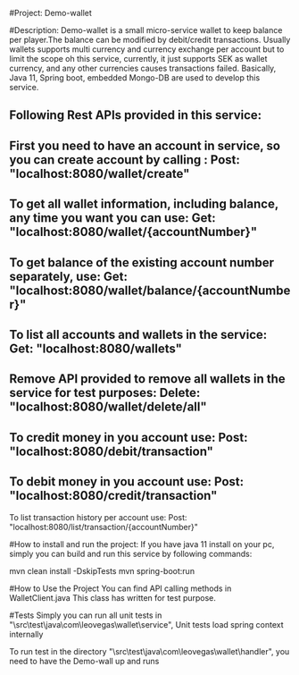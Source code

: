 #Project:
Demo-wallet

#Description:
Demo-wallet is a small micro-service wallet to keep balance per player.The balance can be modified by debit/credit transactions.
Usually wallets supports multi currency and currency exchange per account but to limit the scope oh this service, currently, it just supports SEK as wallet currency, and any other currencies causes transactions failed.
Basically, Java 11, Spring boot, embedded Mongo-DB are used to develop this service.

Following Rest APIs provided in this service:
-----------------------------------------------------------------------------------
First you need to have an account in service, so you can create account by calling :
Post: "localhost:8080/wallet/create"
-----------------------------------------------------------------------------------
To get all wallet information, including balance, any time you want you can use:
Get: "localhost:8080/wallet/{accountNumber}"
-----------------------------------------------------------------------------------
To get balance of the existing account number separately, use:
Get: "localhost:8080/wallet/balance/{accountNumber}"
-----------------------------------------------------------------------------------
To list all accounts and wallets in the service:
Get: "localhost:8080/wallets"
-----------------------------------------------------------------------------------
Remove API  provided to remove all wallets in the service for test purposes:
Delete: "localhost:8080/wallet/delete/all"
-----------------------------------------------------------------------------------
To credit money in you account use:
Post: "localhost:8080/debit/transaction"
-----------------------------------------------------------------------------------
To debit money in you account use:
Post: "localhost:8080/credit/transaction"
-----------------------------------------------------------------------------------
To list transaction history per account use:
Post: "localhost:8080/list/transaction/{accountNumber}"


#How to install and run the project:
If you have java 11 install on your pc, simply you can build and run this service by following commands:

mvn clean install -DskipTests
mvn spring-boot:run

#How to Use the Project
You can find API calling methods in WalletClient.java
This class has written for test purpose.

#Tests
Simply you can run all unit tests in "\src\test\java\com\leovegas\wallet\service",
Unit tests load spring context internally

To run test in the directory "\src\test\java\com\leovegas\wallet\handler", you need to have 
the Demo-wall up and runs









